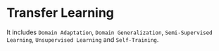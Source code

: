 # Transfer Learning

It includes `Domain Adaptation`, `Domain Generalization`, `Semi-Supervised Learning`, `Unsupervised Learning` and `Self-Training`.

